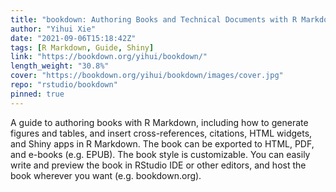 ```yaml
---
title: "bookdown: Authoring Books and Technical Documents with R Markdown"
author: "Yihui Xie"
date: "2021-09-06T15:18:42Z"
tags: [R Markdown, Guide, Shiny]
link: "https://bookdown.org/yihui/bookdown/"
length_weight: "30.8%"
cover: "https://bookdown.org/yihui/bookdown/images/cover.jpg"
repo: "rstudio/bookdown"
pinned: true
---
```


A guide to authoring books with R Markdown, including how to generate figures and tables, and insert cross-references, citations, HTML widgets, and Shiny apps in R Markdown. The book can be exported to HTML, PDF, and e-books (e.g. EPUB). The book style is customizable. You can easily write and preview the book in RStudio IDE or other editors, and host the book wherever you want (e.g. bookdown.org).
